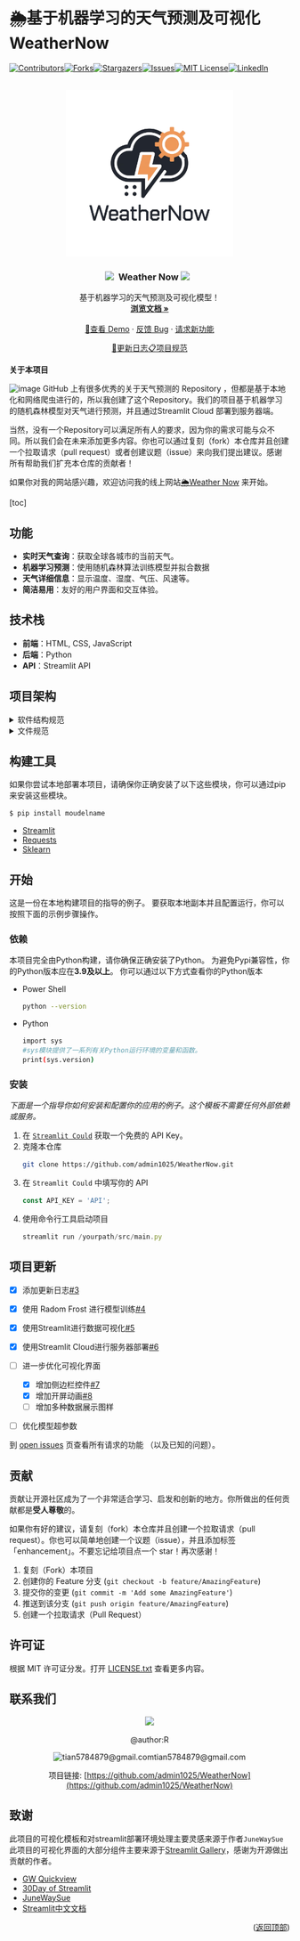# 🌦️基于机器学习的天气预测及可视化 WeatherNow


[![Contributors][contributors-shield]][contributors-url][![Forks][forks-shield]][forks-url][![Stargazers][stars-shield]][stars-url][![Issues][issues-shield]][issues-url][![MIT License][license-shield]][license-url][![LinkedIn][linkedin-shield]][linkedin-url]
<!-- 项目 LOGO -->
<br />
<div align="center">
  <a href="https://github.com/admin1025/WeatherNow">
    <img src="images/logo/trans_bg.png" alt="Logo" width="300" height="300">
  </a>

  <h3 align="center"><img src="https://user-images.githubusercontent.com/74038190/213844263-a8897a51-32f4-4b3b-b5c2-e1528b89f6f3.png" width="50px" /> &nbsp;Weather Now   <img src="https://user-images.githubusercontent.com/74038190/213844263-a8897a51-32f4-4b3b-b5c2-e1528b89f6f3.png" width="50px" /> &nbsp;</h3>

  <p align="center">
    基于机器学习的天气预测及可视化模型！
    <br />
    <a href="https://github.com/admin1025/WeatherNow/blob/main/README.md"><strong>浏览文档 »</strong></a>
    <br />
    <br />
    <a href="https://weathernow-android.streamlit.app/">🔗查看 Demo</a>
    ·
    <a href="https://github.com/admin1025/WeatherNow/issues">反馈 Bug</a>
    ·
    <a href="https://github.com/admin1025/WeatherNow/issues">请求新功能</a>
  </p>
</div>


<div align="center">


[:page_with_curl:更新日志](https://github.com/admin1025/WeatherNow/blob/main/docs/%7Flog.md)[:clipboard:项目规范](https://github.com/admin1025/WeatherNow/blob/main/docs/project-guidelines.md)

</div>
<div id="top"></div>

**关于本项目**


![image](https://github.com/admin1025/WeatherNow/main/images/loading.gif)
GitHub 上有很多优秀的关于天气预测的 Repository ，但都是基于本地化和网络爬虫进行的，所以我创建了这个Repository。我们的项目基于机器学习的随机森林模型对天气进行预测，并且通过Streamlit Cloud 部署到服务器端。
<!---->


当然，没有一个Repository可以满足所有人的要求，因为你的需求可能与众不同。所以我们会在未来添加更多内容。你也可以通过复刻（fork）本仓库并且创建一个拉取请求（pull request）或者创建议题（issue）来向我们提出建议。感谢所有帮助我们扩充本仓库的贡献者！


如果你对我的网站感兴趣，欢迎访问我的线上网站[🌦️Weather Now](https://weathernow-android.streamlit.app/) 来开始。

[toc]

## 功能
* **实时天气查询**：获取全球各城市的当前天气。
* **机器学习预测**：使用随机森林算法训练模型并拟合数据
* **天气详细信息**：显示温度、湿度、气压、风速等。
* **简洁易用**：友好的用户界面和交互体验。

## 技术栈
* **前端**：HTML, CSS, JavaScript
* **后端**：Python
* **API**：Streamlit API 
  
<!-- 使用方法 示例 -->
## 项目架构
<details>

<summary>
软件结构规范
</summary>

### 软件结构规范
WeatherNow 项目符合现代 Web 开发的最佳实践，结构简洁清晰、模块化设计良好、易于扩展和维护。通过分离关注点、合理的 API 密钥管理以及清晰的文档，项目不仅具备高可用性和安全性，同时也便于开发者扩展和社区贡献。

本项目大体上采用了分层系统风格架构。
总体分为**表示层**，**应用层**，**服务层**，**数据访问层**。
层与层之前不能直接进行互通，非相邻分层之间不可以进行数据互通，只可以进行迭代访问。
```
表示层： 负责处理用户界面和用户交互。例如，网页或移动应用的前端界面。
应用层： 包含系统的业务逻辑，处理用户请求并执行相关的操作。
服务层： 提供应用层所需的特定服务，如认证或数据转换服务。
数据访问层： 负责与数据库或其他持久性存储进行交互。
```



_转到 [SoftwareArchitecture](docs/SoftwareArchitecture.md) 查看更多介绍_

</details>


<details>

<summary>
文件规范
</summary>


### 文件规范
我们遵循了 Github 项目：[pythonic-project-guidelines](https://github.com/pyloong/pythonic-project-guidelines)的规范要求，对项目文件结构构成如下：
> WeatherNow/
├── db              
├── src  
├ &emsp;    ├──lib  
├ &emsp;    ├──main\.py  
├── images        
├── test       
├── README\.md    
├── VISUALIZATION\.py

_转到 [project-guidelines](/docs/project-guidelines.md) 查看更多介绍_

</details>



## 构建工具

如果你尝试本地部署本项目，请确保你正确安装了以下这些模块，你可以通过pip来安装这些模块。
```python
$ pip install moudelname
```


* [Streamlit](https://nextjs.org/)
* [Requests](https://reactjs.org/)
* [Sklearn](https://vuejs.org/)





<!-- 开始 -->
## 开始

这是一份在本地构建项目的指导的例子。
要获取本地副本并且配置运行，你可以按照下面的示例步骤操作。

### 依赖

本项目完全由Python构建，请你确保正确安装了Python。
为避免Pypi兼容性，你的Python版本应在**3.9及以上**。
你可以通过以下方式查看你的Python版本
* Power Shell
  ```sh
  python --version​
  ```
* Python
  ```sh
  import sys
  #sys模块提供了一系列有关Python运行环境的变量和函数。
  print(sys.version)
  ```

### 安装

_下面是一个指导你如何安装和配置你的应用的例子。这个模板不需要任何外部依赖或服务。_

1. 在 [`Streamlit Could`](https://share.streamlit.io/) 获取一个免费的 API Key。
2. 克隆本仓库
   ```sh
   git clone https://github.com/admin1025/WeatherNow.git
   ```
3. 在 `Streamlit Could` 中填写你的 API
   ```js
   const API_KEY = 'API';
   ```
4. 使用命令行工具启动项目
   ```js
   streamlit run /yourpath/src/main.py
   ```








<!-- 路线图 -->
## 项目更新

- [x] 添加更新日志[#3](https://github.com/admin1025/WeatherNow/issues/3)
- [x] 使用 Radom Frost 进行模型训练[#4](https://github.com/admin1025/WeatherNow/issues/4)
- [x] 使用Streamlit进行数据可视化[#5](https://github.com/admin1025/WeatherNow/issues/5)
- [X] 使用Streamlit Cloud进行服务器部署[#6](https://github.com/admin1025/WeatherNow/issues/6)
- [ ] 进一步优化可视化界面
    - [x] 增加侧边栏控件[#7](https://github.com/admin1025/WeatherNow/issues/7)
    - [x] 增加开屏动画[#8](https://github.com/admin1025/WeatherNow/issues/8)
    - [ ] 增加多种数据展示图样
- [ ] 优化模型超参数


到 [open issues](https://github.com/admin1025/WeatherNow/issues) 页查看所有请求的功能 （以及已知的问题）。



<!-- 贡献 -->
## 贡献

贡献让开源社区成为了一个非常适合学习、启发和创新的地方。你所做出的任何贡献都是**受人尊敬**的。

如果你有好的建议，请复刻（fork）本仓库并且创建一个拉取请求（pull request）。你也可以简单地创建一个议题（issue），并且添加标签「enhancement」。不要忘记给项目点一个 star！再次感谢！

1. 复刻（Fork）本项目
2. 创建你的 Feature 分支 (`git checkout -b feature/AmazingFeature`)
3. 提交你的变更 (`git commit -m 'Add some AmazingFeature'`)
4. 推送到该分支 (`git push origin feature/AmazingFeature`)
5. 创建一个拉取请求（Pull Request）


<!-- 许可证 -->
## 许可证

根据 MIT 许可证分发。打开 [LICENSE.txt](LICENSE.txt) 查看更多内容。

<!-- 联系我们 -->
## 联系我们

<div align=center>

<a herf="https://github.com/admin1025"><img src="https://avatars.githubusercontent.com/u/116926526?s=96&v=4">

@author:R  

<div align=center><img src="https://workspace.google.com/lp/static/images/logo-gmail.png?fingerprint=c2eaf4aae389c3f885e97081bb197b97" alt="tian5784879@gmail.com"  width="15" height="15">tian5784879@gmail.com</div>

项目链接: [https://github.com/admin1025/WeatherNow](https://github.com/admin1025/WeatherNow)
</div>



<!-- 致谢 -->
## 致谢

此项目的可视化模板和对streamlit部署环境处理主要灵感来源于作者`JuneWaySue`  
此项目的可视化界面的大部分组件主要来源于[Streamlit Gallery](https://streamlit.io/gallery)，感谢为开源做出贡献的作者。

* [GW Quickview](https://gw-quickview.streamlit.app/)
* [30Day of Streamlit](https://30days.streamlit.app/)
* [JuneWaySue](https://github.com/JuneWaySue)
* [Streamlit中文文档](https://www.streamlit.org.cn/)


<p align="right">(<a href="#top">返回顶部</a>)</p>



<!-- MARKDOWN 链接 & 图片 -->
<!-- https://www.markdownguide.org/basic-syntax/#reference-style-links -->
[contributors-shield]: https://img.shields.io/github/contributors/admin1025/WeatherNow.svg?style=for-the-badge
[contributors-url]: https://github.com/admin1025/WeatherNow/graphs/contributors
[forks-shield]: https://img.shields.io/github/forks/admin1025/WeatherNow.svg?style=for-the-badge
[forks-url]: https://github.com/Badmin1025/WeatherNow/network/members
[stars-shield]: https://img.shields.io/github/stars/admin1025/WeatherNow.svg?style=for-the-badge
[stars-url]: https://github.com/admin1025/WeatherNow/stargazers
[issues-shield]: https://img.shields.io/github/issues/admin1025/WeatherNow.svg?style=for-the-badge
[issues-url]: https://github.com/admin1025/WeatherNow/issues
[license-shield]: https://img.shields.io/github/license/admin1025/WeatherNow.svg?style=for-the-badge
[license-url]: https://github.com/admin1025/WeatherNow/blob/master/LICENSE.txt
[linkedin-shield]: https://img.shields.io/badge/-LinkedIn-black.svg?style=for-the-badge&logo=linkedin&colorB=555
[product-screenshot]: images/screenshot.png
[linkedin-url]: https://linkedin.com/in/othneildrew
